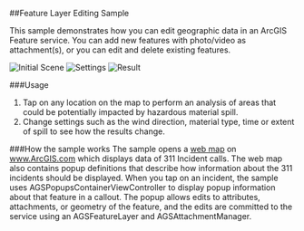 ##Feature Layer Editing Sample

This sample demonstrates how you can edit geographic data in an ArcGIS Feature service. You can add new features with photo/video as attachment(s), or you can edit and delete existing features. 


![Initial Scene](image.png "Initial Scene")
![Settings](image2.png "Settings")
![Result](image3.png "Result")

###Usage
1. Tap on any location on the map to perform an analysis of areas that could be potentially impacted by hazardous material spill.
2. Change settings such as the wind direction, material type, time or extent of spill to
see how the results change.

###How the sample works
The sample opens a [web map](http://www.arcgis.com/home/item.html?id=b31153c71c6c429a8b24c1751a50d3ad) on www.ArcGIS.com which displays data of 311 Incident calls. The web map also contains popup definitions that describe how information about the 311 incidents should be displayed. When you tap on an incident, the sample uses AGSPopupsContainerViewController to display popup information about that feature in a callout. The popup allows edits to attributes, attachments, or geometry of the feature, and the edits are committed to the service using an AGSFeatureLayer and AGSAttachmentManager.